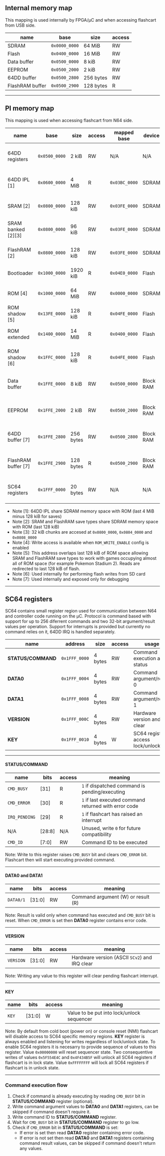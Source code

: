 ## Internal memory map

This mapping is used internally by FPGA/μC and when accessing flashcart from USB side.

| name            | base          | size      | access |
| --------------- | ------------- | --------- | ------ |
| SDRAM           | `0x0000_0000` | 64 MiB    | RW     |
| Flash           | `0x0400_0000` | 16 MiB    | RW     |
| Data buffer     | `0x0500_0000` | 8 kiB     | RW     |
| EEPROM          | `0x0500_2000` | 2 kiB     | RW     |
| 64DD buffer     | `0x0500_2800` | 256 bytes | RW     |
| FlashRAM buffer | `0x0500_2900` | 128 bytes | R      |

---

## PI memory map

This mapping is used when accessing flashcart from N64 side.

| name                | base          | size      | access | mapped base   | device    | availability when                 |
| ------------------- | ------------- | --------- | ------ | ------------- | --------- | --------------------------------- |
| 64DD registers      | `0x0500_0000` | 2 kiB     | RW     | N/A           | N/A       | DD mode is set to REGS or FULL    |
| 64DD IPL [1]        | `0x0600_0000` | 4 MiB     | R      | `0x03BC_0000` | SDRAM     | DD mode is set to IPL or FULL     |
| SRAM [2]            | `0x0800_0000` | 128 kiB   | RW     | `0x03FE_0000` | SDRAM     | SRAM save type is selected        |
| SRAM banked [2][3]  | `0x0800_0000` | 96 kiB    | RW     | `0x03FE_0000` | SDRAM     | SRAM banked save type is selected |
| FlashRAM [2]        | `0x0800_0000` | 128 kiB   | RW     | `0x03FE_0000` | SDRAM     | FlashRAM save type is selected    |
| Bootloader          | `0x1000_0000` | 1920 kiB  | R      | `0x04E0_0000` | Flash     | Bootloader switch is enabled      |
| ROM [4]             | `0x1000_0000` | 64 MiB    | RW     | `0x0000_0000` | SDRAM     | Bootloader switch is disabled     |
| ROM shadow [5]      | `0x13FE_0000` | 128 kiB   | R      | `0x04FE_0000` | Flash     | ROM shadow is enabled             |
| ROM extended        | `0x1400_0000` | 14 MiB    | R      | `0x0400_0000` | Flash     | ROM extended is enabled           |
| ROM shadow [6]      | `0x1FFC_0000` | 128 kiB   | R      | `0x04FE_0000` | Flash     | SC64 register access is enabled   |
| Data buffer         | `0x1FFE_0000` | 8 kiB     | RW     | `0x0500_0000` | Block RAM | SC64 register access is enabled   |
| EEPROM              | `0x1FFE_2000` | 2 kiB     | RW     | `0x0500_2000` | Block RAM | SC64 register access is enabled   |
| 64DD buffer [7]     | `0x1FFE_2800` | 256 bytes | RW     | `0x0500_2800` | Block RAM | SC64 register access is enabled   |
| FlashRAM buffer [7] | `0x1FFE_2900` | 128 bytes | R      | `0x0500_2900` | Block RAM | SC64 register access is enabled   |
| SC64 registers      | `0x1FFF_0000` | 20 bytes  | RW     | N/A           | N/A       | SC64 register access is enabled   |

 - Note [1]: 64DD IPL share SDRAM memory space with ROM (last 4 MiB minus 128 kiB for saves)
 - Note [2]: SRAM and FlashRAM save types share SDRAM memory space with ROM (last 128 kiB)
 - Note [3]: 32 kiB chunks are accesed at `0x0800_0000`, `0x0804_0000` and `0x0808_0000`
 - Note [4]: Write access is available when `ROM_WRITE_ENABLE` config is enabled
 - Note [5]: This address overlaps last 128 kiB of ROM space allowing SRAM and FlashRAM save types to work with games occupying almost all of ROM space (for example Pokemon Stadium 2). Reads are redirected to last 128 kiB of flash.
 - Note [6]: Used internally for performing flash writes from SD card
 - Note [7]: Used internally and exposed only for debugging

---

## SC64 registers

SC64 contains small register region used for communication between N64 and controller code running on the μC.
Protocol is command based with support for up to 256 diferrent commands and two 32-bit argument/result values per operation.
Support for interrupts is provided but currently no command relies on it, 64DD IRQ is handled separately.

| name               | address       | size    | access | usage                            |
| ------------------ | ------------- | ------- | ------ | -------------------------------- |
| **STATUS/COMMAND** | `0x1FFF_0000` | 4 bytes | RW     | Command execution and status     |
| **DATA0**          | `0x1FFF_0004` | 4 bytes | RW     | Command argument/result 0        |
| **DATA1**          | `0x1FFF_0008` | 4 bytes | RW     | Command argument/result 1        |
| **VERSION**        | `0x1FFF_000C` | 4 bytes | RW     | Hardware version and IRQ clear   |
| **KEY**            | `0x1FFF_0010` | 4 bytes | W      | SC64 register access lock/unlock |

---

#### **STATUS/COMMAND**

| name          | bits   | access | meaning                                               |
| ------------- | ------ | ------ | ----------------------------------------------------- |
| `CMD_BUSY`    | [31]   | R      | `1` if dispatched command is pending/executing        |
| `CMD_ERROR`   | [30]   | R      | `1` if last executed command returned with error code |
| `IRQ_PENDING` | [29]   | R      | `1` if flashcart has raised an interrupt              |
| N/A           | [28:8] | N/A    | Unused, write `0` for future compatibility            |
| `CMD_ID`      | [7:0]  | RW     | Command ID to be executed                             |

Note: Write to this register raises `CMD_BUSY` bit and clears `CMD_ERROR` bit. Flashcart then will start executing provided command.

---

#### **DATA0** and **DATA1**

| name      | bits   | access | meaning                            |
| --------- | ------ | ------ | ---------------------------------- |
| `DATA0/1` | [31:0] | RW     | Command argument (W) or result (R) |

Note: Result is valid only when command has executed and `CMD_BUSY` bit is reset. When `CMD_ERROR` is set then **DATA0** register contains error code.

---

#### **VERSION**

| name      | bits   | access | meaning                                       |
| --------- | ------ | ------ | --------------------------------------------- |
| `VERSION` | [31:0] | RW     | Hardware version (ASCII `SCv2`) and IRQ clear |

Note: Writing any value to this register will clear pending flashcart interrupt.

---

#### **KEY**

| name  | bits   | access | meaning                                    |
| ----- | ------ | ------ | ------------------------------------------ |
| `KEY` | [31:0] | W      | Value to be put into lock/unlock sequencer |

Note: By default from cold boot (power on) or console reset (NMI) flashcart will disable access to SC64 specific memory regions.
**KEY** register is always enabled and listening for writes regardless of lock/unlock state.
To enable SC64 registers it is necesarry to provide sequence of values to this register.
Value `0x00000000` will reset sequencer state.
Two consequentive writes of values `0x5F554E4C` and `0x4F434B5F` will unlock all SC64 registers if flashcart is in lock state.
Value `0xFFFFFFFF` will lock all SC64 registers if flashcart is in unlock state.

---

### Command execution flow

1. Check if command is already executing by reading `CMD_BUSY` bit in **STATUS/COMMAND** register (optional).
2. Write command argument values to **DATA0** and **DATA1** registers, can be skipped if command doesn't require it.
3. Write command ID to **STATUS/COMMAND** register.
4. Wait for `CMD_BUSY` bit in **STATUS/COMMAND** register to go low.
5. Check if `CMD_ERROR` bit in **STATUS/COMMAND** is set:
   - If error is set then read **DATA0** register containing error code.
   - If error is not set then read **DATA0** and **DATA1** registers containing command result values, can be skipped if command doesn't return any values.
